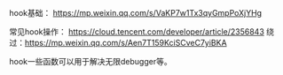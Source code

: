 hook基础：
<https://mp.weixin.qq.com/s/VaKP7w1Tx3qyGmpPoXjYHg>

常见hook操作：
<https://cloud.tencent.com/developer/article/2356843>
绕过：<https://mp.weixin.qq.com/s/Aen7T159KciSCveC7yiBKA>

hook一些函数可以用于解决无限debugger等。